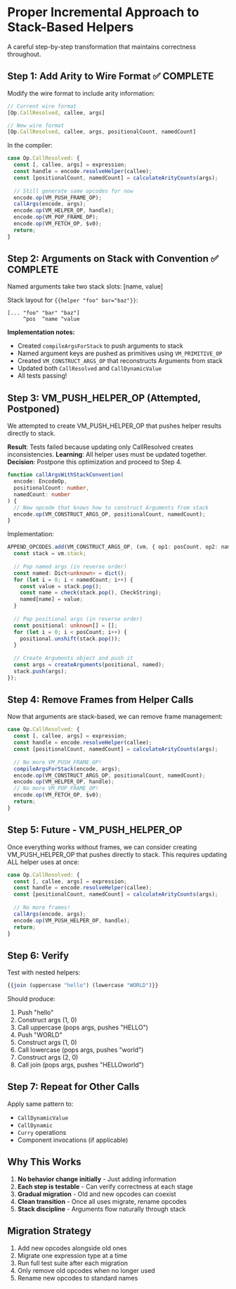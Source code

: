 # Proper Incremental Approach to Stack-Based Helpers

A careful step-by-step transformation that maintains correctness throughout.

## Step 1: Add Arity to Wire Format ✅ COMPLETE

Modify the wire format to include arity information:

```typescript
// Current wire format
[Op.CallResolved, callee, args]

// New wire format  
[Op.CallResolved, callee, args, positionalCount, namedCount]
```

In the compiler:
```typescript
case Op.CallResolved: {
  const [, callee, args] = expression;
  const handle = encode.resolveHelper(callee);
  const [positionalCount, namedCount] = calculateArityCounts(args);
  
  // Still generate same opcodes for now
  encode.op(VM_PUSH_FRAME_OP);
  callArgs(encode, args);
  encode.op(VM_HELPER_OP, handle);
  encode.op(VM_POP_FRAME_OP);
  encode.op(VM_FETCH_OP, $v0);
  return;
}
```

## Step 2: Arguments on Stack with Convention ✅ COMPLETE

Named arguments take two stack slots: [name, value]

Stack layout for `{{helper "foo" bar="baz"}}`:
```
[... "foo" "bar" "baz"]
     ^pos  ^name ^value
```

**Implementation notes:**
- Created `compileArgsForStack` to push arguments to stack
- Named argument keys are pushed as primitives using `VM_PRIMITIVE_OP`
- Created `VM_CONSTRUCT_ARGS_OP` that reconstructs Arguments from stack
- Updated both `CallResolved` and `CallDynamicValue`
- All tests passing!

## Step 3: VM_PUSH_HELPER_OP (Attempted, Postponed)

We attempted to create VM_PUSH_HELPER_OP that pushes helper results directly to stack.

**Result**: Tests failed because updating only CallResolved creates inconsistencies.
**Learning**: All helper uses must be updated together.
**Decision**: Postpone this optimization and proceed to Step 4.

```typescript
function callArgsWithStackConvention(
  encode: EncodeOp, 
  positionalCount: number,
  namedCount: number
) {
  // New opcode that knows how to construct Arguments from stack
  encode.op(VM_CONSTRUCT_ARGS_OP, positionalCount, namedCount);
}
```

Implementation:
```typescript
APPEND_OPCODES.add(VM_CONSTRUCT_ARGS_OP, (vm, { op1: posCount, op2: namedCount }) => {
  const stack = vm.stack;
  
  // Pop named args (in reverse order)
  const named: Dict<unknown> = dict();
  for (let i = 0; i < namedCount; i++) {
    const value = stack.pop();
    const name = check(stack.pop(), CheckString);
    named[name] = value;
  }
  
  // Pop positional args (in reverse order)
  const positional: unknown[] = [];
  for (let i = 0; i < posCount; i++) {
    positional.unshift(stack.pop());
  }
  
  // Create Arguments object and push it
  const args = createArguments(positional, named);
  stack.push(args);
});
```

## Step 4: Remove Frames from Helper Calls

Now that arguments are stack-based, we can remove frame management:

```typescript
case Op.CallResolved: {
  const [, callee, args] = expression;
  const handle = encode.resolveHelper(callee);
  const [positionalCount, namedCount] = calculateArityCounts(args);
  
  // No more VM_PUSH_FRAME_OP!
  compileArgsForStack(encode, args);
  encode.op(VM_CONSTRUCT_ARGS_OP, positionalCount, namedCount);
  encode.op(VM_HELPER_OP, handle);
  // No more VM_POP_FRAME_OP!
  encode.op(VM_FETCH_OP, $v0);
  return;
}
```

## Step 5: Future - VM_PUSH_HELPER_OP

Once everything works without frames, we can consider creating VM_PUSH_HELPER_OP that pushes directly to stack. This requires updating ALL helper uses at once:

```typescript
case Op.CallResolved: {
  const [, callee, args] = expression;
  const handle = encode.resolveHelper(callee);
  const [positionalCount, namedCount] = calculateArityCounts(args);
  
  // No more frames!
  callArgs(encode, args);
  encode.op(VM_PUSH_HELPER_OP, handle);
  return;
}
```

## Step 6: Verify

Test with nested helpers:
```typescript
{{join (uppercase "hello") (lowercase "WORLD")}}
```

Should produce:
1. Push "hello"
2. Construct args (1, 0)
3. Call uppercase (pops args, pushes "HELLO")
4. Push "WORLD"
5. Construct args (1, 0)
6. Call lowercase (pops args, pushes "world")
7. Construct args (2, 0)
8. Call join (pops args, pushes "HELLOworld")

## Step 7: Repeat for Other Calls

Apply same pattern to:
- `CallDynamicValue`
- `CallDynamic`
- `Curry` operations
- Component invocations (if applicable)

## Why This Works

1. **No behavior change initially** - Just adding information
2. **Each step is testable** - Can verify correctness at each stage
3. **Gradual migration** - Old and new opcodes can coexist
4. **Clean transition** - Once all uses migrate, rename opcodes
5. **Stack discipline** - Arguments flow naturally through stack

## Migration Strategy

1. Add new opcodes alongside old ones
2. Migrate one expression type at a time
3. Run full test suite after each migration
4. Only remove old opcodes when no longer used
5. Rename new opcodes to standard names